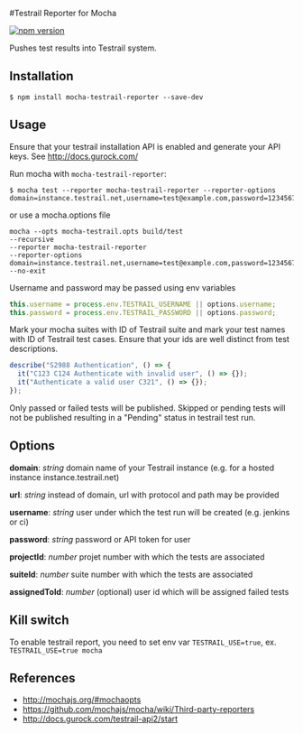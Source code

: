 #Testrail Reporter for Mocha

[![npm version](https://badge.fury.io/js/mocha-testrail-reporter.svg)](https://badge.fury.io/js/mocha-testrail-reporter)

Pushes test results into Testrail system.

## Installation

```shell
$ npm install mocha-testrail-reporter --save-dev
```

## Usage
Ensure that your testrail installation API is enabled and generate your API keys. See http://docs.gurock.com/

Run mocha with `mocha-testrail-reporter`:

```shell
$ mocha test --reporter mocha-testrail-reporter --reporter-options domain=instance.testrail.net,username=test@example.com,password=12345678,projectId=1
```

or use a mocha.options file
```shell
mocha --opts mocha-testrail.opts build/test
--recursive
--reporter mocha-testrail-reporter
--reporter-options domain=instance.testrail.net,username=test@example.com,password=12345678,projectId=1
--no-exit
```

Username and password may be passed using env variables
```typescript
this.username = process.env.TESTRAIL_USERNAME || options.username;
this.password = process.env.TESTRAIL_PASSWORD || options.password;
```

Mark your mocha suites with ID of Testrail suite and mark your test names with ID of Testrail test cases. 
Ensure that your ids are well distinct from test descriptions.

```javascript
describe("S2988 Authentication", () => {
  it("C123 C124 Authenticate with invalid user", () => {});
  it("Authenticate a valid user C321", () => {});
});
```

Only passed or failed tests will be published. Skipped or pending tests will not be published resulting in a "Pending" status in testrail test run.

## Options

**domain**: *string* domain name of your Testrail instance (e.g. for a hosted instance instance.testrail.net)

**url**: *string* instead of domain, url with protocol and path may be provided

**username**: *string* user under which the test run will be created (e.g. jenkins or ci)

**password**: *string* password or API token for user

**projectId**: *number* projet number with which the tests are associated

**suiteId**: *number* suite number with which the tests are associated

**assignedToId**: *number* (optional) user id which will be assigned failed tests

## Kill switch
To enable testrail report, you need to set env var `TESTRAIL_USE=true`, ex. `TESTRAIL_USE=true mocha`

## References
- http://mochajs.org/#mochaopts
- https://github.com/mochajs/mocha/wiki/Third-party-reporters
- http://docs.gurock.com/testrail-api2/start
